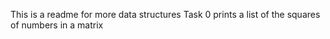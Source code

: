 This is a readme for more data structures
Task 0 prints a list of the squares of numbers in a matrix
